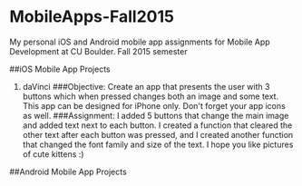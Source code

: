 # MobileApps-Fall2015
My personal iOS and Android mobile app assignments for Mobile App Development at CU Boulder.
Fall 2015 semester


##iOS Mobile App Projects
1. daVinci
###Objective: Create an app that presents the user with 3 buttons which when pressed changes both an image and some text. This app can be designed for iPhone only. Don't forget your app icons as well.
###Assignment: I added 5 buttons that change the main image and added text next to each button. I created a function that cleared the other text after each button was pressed, and I created another function that changed the font family and size of the text. I hope you like pictures of cute kittens :)


##Android Mobile App Projects
